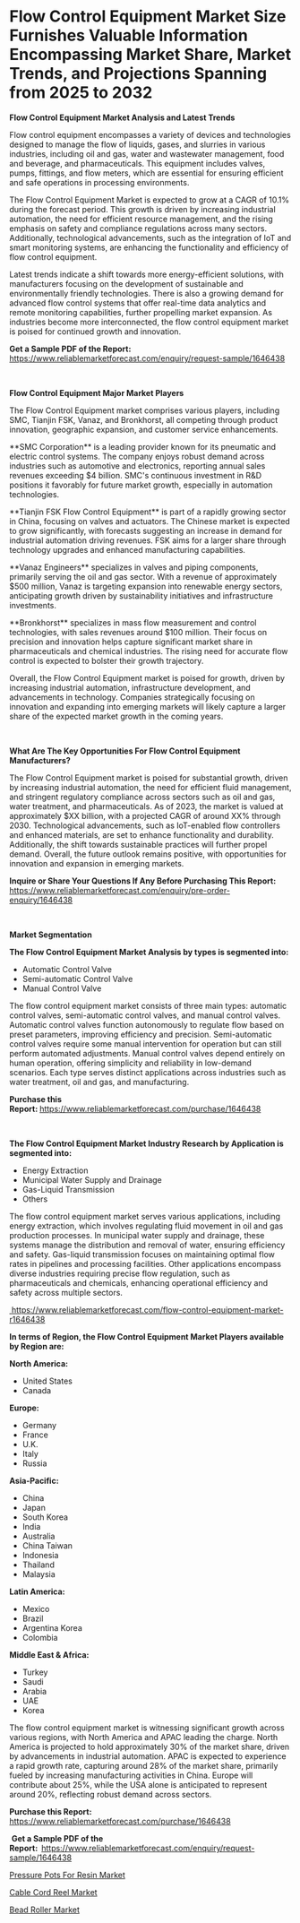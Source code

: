 <p><h1>Flow Control Equipment Market Size Furnishes Valuable Information Encompassing Market Share, Market Trends, and Projections Spanning from 2025 to 2032</h1></p><p><strong>Flow Control Equipment Market Analysis and Latest Trends</strong></p>
<p><p>Flow control equipment encompasses a variety of devices and technologies designed to manage the flow of liquids, gases, and slurries in various industries, including oil and gas, water and wastewater management, food and beverage, and pharmaceuticals. This equipment includes valves, pumps, fittings, and flow meters, which are essential for ensuring efficient and safe operations in processing environments.</p><p>The Flow Control Equipment Market is expected to grow at a CAGR of 10.1% during the forecast period. This growth is driven by increasing industrial automation, the need for efficient resource management, and the rising emphasis on safety and compliance regulations across many sectors. Additionally, technological advancements, such as the integration of IoT and smart monitoring systems, are enhancing the functionality and efficiency of flow control equipment.</p><p>Latest trends indicate a shift towards more energy-efficient solutions, with manufacturers focusing on the development of sustainable and environmentally friendly technologies. There is also a growing demand for advanced flow control systems that offer real-time data analytics and remote monitoring capabilities, further propelling market expansion. As industries become more interconnected, the flow control equipment market is poised for continued growth and innovation.</p></p>
<p><strong>Get a Sample PDF of the Report:&nbsp;</strong> <a href="https://www.reliablemarketforecast.com/enquiry/request-sample/1646438?utm_campaign=1167&utm_medium=2&utm_source=Github&utm_content=ia&utm_term=23022025&utm_id=flow-control-equipment">https://www.reliablemarketforecast.com/enquiry/request-sample/1646438</a></p>
<p>&nbsp;</p>
<p><strong>Flow Control Equipment Major Market Players</strong></p>
<p><p>The Flow Control Equipment market comprises various players, including SMC, Tianjin FSK, Vanaz, and Bronkhorst, all competing through product innovation, geographic expansion, and customer service enhancements.</p><p>**SMC Corporation** is a leading provider known for its pneumatic and electric control systems. The company enjoys robust demand across industries such as automotive and electronics, reporting annual sales revenues exceeding $4 billion. SMC's continuous investment in R&D positions it favorably for future market growth, especially in automation technologies.</p><p>**Tianjin FSK Flow Control Equipment** is part of a rapidly growing sector in China, focusing on valves and actuators. The Chinese market is expected to grow significantly, with forecasts suggesting an increase in demand for industrial automation driving revenues. FSK aims for a larger share through technology upgrades and enhanced manufacturing capabilities.</p><p>**Vanaz Engineers** specializes in valves and piping components, primarily serving the oil and gas sector. With a revenue of approximately $500 million, Vanaz is targeting expansion into renewable energy sectors, anticipating growth driven by sustainability initiatives and infrastructure investments.</p><p>**Bronkhorst** specializes in mass flow measurement and control technologies, with sales revenues around $100 million. Their focus on precision and innovation helps capture significant market share in pharmaceuticals and chemical industries. The rising need for accurate flow control is expected to bolster their growth trajectory.</p><p>Overall, the Flow Control Equipment market is poised for growth, driven by increasing industrial automation, infrastructure development, and advancements in technology. Companies strategically focusing on innovation and expanding into emerging markets will likely capture a larger share of the expected market growth in the coming years.</p></p>
<p>&nbsp;</p>
<p><strong>What Are The Key Opportunities For Flow Control Equipment Manufacturers?</strong></p>
<p><p>The Flow Control Equipment market is poised for substantial growth, driven by increasing industrial automation, the need for efficient fluid management, and stringent regulatory compliance across sectors such as oil and gas, water treatment, and pharmaceuticals. As of 2023, the market is valued at approximately $XX billion, with a projected CAGR of around XX% through 2030. Technological advancements, such as IoT-enabled flow controllers and enhanced materials, are set to enhance functionality and durability. Additionally, the shift towards sustainable practices will further propel demand. Overall, the future outlook remains positive, with opportunities for innovation and expansion in emerging markets.</p></p>
<p><strong>Inquire or Share Your Questions If Any Before Purchasing This Report:</strong> <a href="https://www.reliablemarketforecast.com/enquiry/pre-order-enquiry/1646438?utm_campaign=1167&utm_medium=2&utm_source=Github&utm_content=ia&utm_term=23022025&utm_id=flow-control-equipment">https://www.reliablemarketforecast.com/enquiry/pre-order-enquiry/1646438</a></p>
<p>&nbsp;</p>
<p><strong>Market Segmentation</strong></p>
<p><strong>The Flow Control Equipment Market Analysis by types is segmented into:</strong></p>
<p><ul><li>Automatic Control Valve</li><li>Semi-automatic Control Valve</li><li>Manual Control Valve</li></ul></p>
<p><p>The flow control equipment market consists of three main types: automatic control valves, semi-automatic control valves, and manual control valves. Automatic control valves function autonomously to regulate flow based on preset parameters, improving efficiency and precision. Semi-automatic control valves require some manual intervention for operation but can still perform automated adjustments. Manual control valves depend entirely on human operation, offering simplicity and reliability in low-demand scenarios. Each type serves distinct applications across industries such as water treatment, oil and gas, and manufacturing.</p></p>
<p><strong>Purchase this Report:&nbsp;</strong><a href="https://www.reliablemarketforecast.com/purchase/1646438?utm_campaign=1167&utm_medium=2&utm_source=Github&utm_content=ia&utm_term=23022025&utm_id=flow-control-equipment">https://www.reliablemarketforecast.com/purchase/1646438</a></p>
<p>&nbsp;</p>
<p><strong>The Flow Control Equipment Market Industry Research by Application is segmented into:</strong></p>
<p><ul><li>Energy Extraction</li><li>Municipal Water Supply and Drainage</li><li>Gas-Liquid Transmission</li><li>Others</li></ul></p>
<p><p>The flow control equipment market serves various applications, including energy extraction, which involves regulating fluid movement in oil and gas production processes. In municipal water supply and drainage, these systems manage the distribution and removal of water, ensuring efficiency and safety. Gas-liquid transmission focuses on maintaining optimal flow rates in pipelines and processing facilities. Other applications encompass diverse industries requiring precise flow regulation, such as pharmaceuticals and chemicals, enhancing operational efficiency and safety across multiple sectors.</p></p>
<p><a href="https://www.reliablemarketforecast.com/flow-control-equipment-market-r1646438?utm_campaign=1167&utm_medium=2&utm_source=Github&utm_content=ia&utm_term=23022025&utm_id=flow-control-equipment">&nbsp;https://www.reliablemarketforecast.com/flow-control-equipment-market-r1646438</a></p>
<p><strong>In terms of Region, the Flow Control Equipment Market Players available by Region are:</strong></p>
<p>
    <p> <strong> North America: </strong>
        <ul>
            <li>United States</li>
            <li>Canada</li>
        </ul>
        </p> 
    <p> <strong> Europe: </strong>
        <ul>
            <li>Germany</li>
            <li>France</li>
            <li>U.K.</li>
            <li>Italy</li>
            <li>Russia</li>
        </ul>
        </p> 
    <p> <strong> Asia-Pacific: </strong>
        <ul>
            <li>China</li>
            <li>Japan</li>
            <li>South Korea</li>
            <li>India</li>
            <li>Australia</li>
            <li>China Taiwan</li>
            <li>Indonesia</li>
            <li>Thailand</li>
            <li>Malaysia</li>
        </ul>
        </p> 
    <p> <strong> Latin America: </strong>
        <ul>
            <li>Mexico</li>
            <li>Brazil</li>
            <li>Argentina Korea</li>
            <li>Colombia</li>
        </ul>
        </p> 
    <p> <strong> Middle East & Africa: </strong>
        <ul>
            <li>Turkey</li>
            <li>Saudi</li>
            <li>Arabia</li>
            <li>UAE</li>
            <li>Korea</li>
        </ul>
    </p>
    </p>
<p><p>The flow control equipment market is witnessing significant growth across various regions, with North America and APAC leading the charge. North America is projected to hold approximately 30% of the market share, driven by advancements in industrial automation. APAC is expected to experience a rapid growth rate, capturing around 28% of the market share, primarily fueled by increasing manufacturing activities in China. Europe will contribute about 25%, while the USA alone is anticipated to represent around 20%, reflecting robust demand across sectors.</p></p>
<p><strong>Purchase this Report: </strong><a href="https://www.reliablemarketforecast.com/purchase/1646438?utm_campaign=1167&utm_medium=2&utm_source=Github&utm_content=ia&utm_term=23022025&utm_id=flow-control-equipment">https://www.reliablemarketforecast.com/purchase/1646438</a></p>
<p>&nbsp;<strong>Get a Sample PDF of the Report:&nbsp;&nbsp;</strong><a href="https://www.reliablemarketforecast.com/enquiry/request-sample/1646438?utm_campaign=1167&utm_medium=2&utm_source=Github&utm_content=ia&utm_term=23022025&utm_id=flow-control-equipment">https://www.reliablemarketforecast.com/enquiry/request-sample/1646438</a></p>
<p><strong></strong></p>
<p><p><a href="https://github.com/nontoengolo/Market-Research-Report-List-1/blob/main/pressure-pots-for-resin-market.md?utm_campaign=1167&utm_medium=2&utm_source=Github&utm_content=ia&utm_term=23022025&utm_id=flow-control-equipment">Pressure Pots For Resin Market</a></p><p><a href="https://github.com/shefikagbons/Market-Research-Report-List-1/blob/main/cable-cord-reel-market.md?utm_campaign=1167&utm_medium=2&utm_source=Github&utm_content=ia&utm_term=23022025&utm_id=flow-control-equipment">Cable Cord Reel Market</a></p><p><a href="https://github.com/mabutironaldo/Market-Research-Report-List-7/blob/main/bead-roller-market.md?utm_campaign=1167&utm_medium=2&utm_source=Github&utm_content=ia&utm_term=23022025&utm_id=flow-control-equipment">Bead Roller Market</a></p></p>